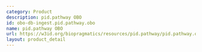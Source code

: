 ```yaml
---
category: Product
description: pid.pathway OBO
id: obo-db-ingest.pid.pathway.obo
name: pid.pathway OBO
url: https://w3id.org/biopragmatics/resources/pid.pathway/pid.pathway.obo
layout: product_detail
---
```

